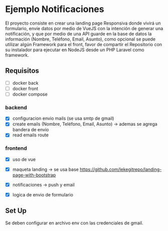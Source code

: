 # Ejemplo Notificaciones

El proyecto consiste en crear una landing page Responsiva donde vivirá un formulario, envíe datos por medio de VueJS con la intención de generar una notificación, y que por medio de una API guarde en la base de datos la información (Nombre, Teléfono, Email, Asunto), como opcional se puede utilizar algún Framework para el front, favor de compartir el Repositorio con su instalador para ejecutar en NodeJS desde un PHP Laravel como framework.

## Requisitos

- [ ] docker back
- [ ] docker front
- [ ] docker compose

### backend

- [x] configuracion envio mails (se usa smtp de gmail)
- [x] create emails (Nombre, Teléfono, Email, Asunto) -> ademas se agrega bandera de envio
- [x] read emails route 

### frontend

- [x] uso de vue
- [x] maqueta landing -> se usa base https://github.com/lekegitrepo/landing-page-with-bootstrap
- [x] notificaciones -> push y email
- [x] logica de envio de formulario


## Set Up

Se deben configurar en archivo env con las credenciales de gmail.

